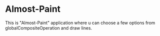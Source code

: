 # Almost-Paint
This is "Almost-Paint" application where u can choose a few options from globalCompositeOperation and draw lines.
